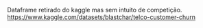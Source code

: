 Dataframe retirado do kaggle mas sem intuito de competição. https://www.kaggle.com/datasets/blastchar/telco-customer-churn
